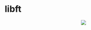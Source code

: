 # libft

<p align="center">
<img src="https://user-images.githubusercontent.com/81354228/200708043-5e8a9d91-cbc5-47fe-bfa9-6cd273df2dd7.png" align="center"/>
</p>
